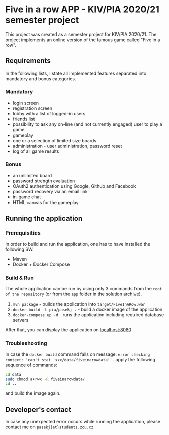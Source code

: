 # Five in a row APP - KIV/PIA 2020/21 semester project

This project was created as a semester project for KIV/PIA 2020/21. The project implements an online version of the famous game called "Five in a row".  

## Requirements

In the following lists, I state all implemented features separated into mandatory and bonus categories.
### Mandatory
- login screen
- registration screen
- lobby with a list of logged-in users
- friends list
- possibility to ask any on-line (and not currently engaged) user to play a game 
- gameplay
- one or a selection of limited size boards
- administration - user administration, password reset
- log of all game results

### Bonus
- an unlimited board
- password strength evaluation
- OAuth2 authentication using Google, Github and Facebook
- password recovery via an email link
- in-game chat
- HTML canvas for the gameplay

## Running the application

### Prerequisities
In order to build and run the application, one has to have installed the following SW:
- Maven
- Docker + Docker Compose

### Build & Run

The whole application can be run by using only 3 commands from the `root of the repository` (or from the `app` folder in the solution archive).

1. `mvn package` - builds the application into `target/FiveInARow.war`
2. `docker build -t pia/pasekj .` - build a docker image of the application
3. `docker-compose up -d` - runs the application including required database servers

After that, you can display the application on [localhost:8080](http://localhost:8080)

### Troubleshooting

In case the `docker build` command fails on message:
``` error checking context: 'can't stat 'xxx/data/fiveinarowdata''. ```
apply the following sequence of commands:

```bash
cd data
sudo chmod a+rwx -R fiveinarowdata/
cd ..
```

and build the image again.

## Developer's contact
In case any unexpected error occurs while running the application, please contact me on `pasekj{at}students.zcu.cz`.
